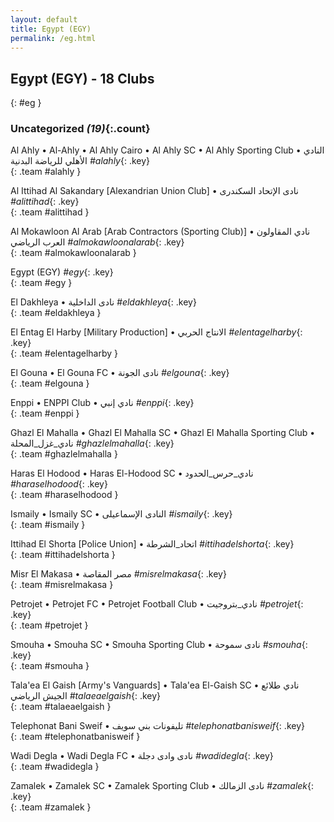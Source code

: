 ```yaml
---
layout: default
title: Egypt (EGY)
permalink: /eg.html
---
```



## Egypt (EGY) - 18 Clubs
{: #eg }









### Uncategorized _(19)_{:.count}


Al Ahly • Al-Ahly • Al Ahly Cairo • Al Ahly SC • Al Ahly Sporting Club • النادي الأهلي للرياضة البدنية   _#alahly_{: .key} <br>
{: .team #alahly }

Al Ittihad Al Sakandary [Alexandrian Union Club] • نادى الإتحاد السكندرى   _#alittihad_{: .key} <br>
{: .team #alittihad }

Al Mokawloon Al Arab [Arab Contractors (Sporting Club)] • نادي المقاولون العرب الرياضي   _#almokawloonalarab_{: .key} <br>
{: .team #almokawloonalarab }

Egypt  (EGY)  _#egy_{: .key} <br>
{: .team #egy }

El Dakhleya • نادى الداخلية   _#eldakhleya_{: .key} <br>
{: .team #eldakhleya }

El Entag El Harby [Military Production] • الانتاج الحربي‎   _#elentagelharby_{: .key} <br>
{: .team #elentagelharby }

El Gouna • El Gouna FC • نادى الجونة   _#elgouna_{: .key} <br>
{: .team #elgouna }

Enppi • ENPPI Club • نادي إنبي   _#enppi_{: .key} <br>
{: .team #enppi }

Ghazl El Mahalla • Ghazl El Mahalla SC • Ghazl El Mahalla Sporting Club • نادي_غزل_المحلة   _#ghazlelmahalla_{: .key} <br>
{: .team #ghazlelmahalla }

Haras El Hodood • Haras El-Hodood SC • نادي_حرس_الحدود   _#haraselhodood_{: .key} <br>
{: .team #haraselhodood }

Ismaily • Ismaily SC • النادى الإسماعيلى   _#ismaily_{: .key} <br>
{: .team #ismaily }

Ittihad El Shorta [Police Union] • اتحاد_الشرطة   _#ittihadelshorta_{: .key} <br>
{: .team #ittihadelshorta }

Misr El Makasa • مصر المقاصة   _#misrelmakasa_{: .key} <br>
{: .team #misrelmakasa }

Petrojet • Petrojet FC • Petrojet Football Club • نادي_بتروجيت   _#petrojet_{: .key} <br>
{: .team #petrojet }

Smouha • Smouha SC • Smouha Sporting Club • نادى سموحة   _#smouha_{: .key} <br>
{: .team #smouha }

Tala'ea El Gaish [Army's Vanguards] • Tala'ea El-Gaish SC • نادي طلائع الجيش الرياضي   _#talaeaelgaish_{: .key} <br>
{: .team #talaeaelgaish }

Telephonat Bani Sweif • تليفونات بني سويف   _#telephonatbanisweif_{: .key} <br>
{: .team #telephonatbanisweif }

Wadi Degla • Wadi Degla FC • نادى وادى دجلة   _#wadidegla_{: .key} <br>
{: .team #wadidegla }

Zamalek • Zamalek SC • Zamalek Sporting Club • نادى الزمالك   _#zamalek_{: .key} <br>
{: .team #zamalek }


 
